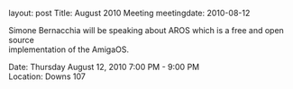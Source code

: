 layout: post
Title: August 2010 Meeting
meetingdate: 2010-08-12

Simone Bernacchia will be speaking about AROS which is a free and open source  
implementation of the AmigaOS.                                                 
                                                                             
Date: Thursday August 12, 2010 7:00 PM - 9:00 PM                                 
Location: Downs 107                                         
